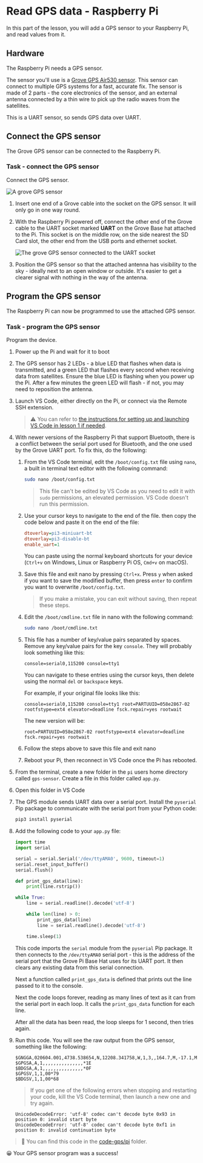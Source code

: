 # Read GPS data - Raspberry Pi

In this part of the lesson, you will add a GPS sensor to your Raspberry Pi, and read values from it.

## Hardware

The Raspberry Pi needs a GPS sensor.

The sensor you'll use is a [Grove GPS Air530 sensor](https://www.seeedstudio.com/Grove-GPS-Air530-p-4584.html). This sensor can connect to multiple GPS systems for a fast, accurate fix. The sensor is made of 2 parts - the core electronics of the sensor, and an external antenna connected by a thin wire to pick up the radio waves from the satellites.

This is a UART sensor, so sends GPS data over UART.

## Connect the GPS sensor

The Grove GPS sensor can be connected to the Raspberry Pi.

### Task - connect the GPS sensor

Connect the GPS sensor.

![A grove GPS sensor](../../../images/grove-gps-sensor.png)

1. Insert one end of a Grove cable into the socket on the GPS sensor. It will only go in one way round.

1. With the Raspberry Pi powered off, connect the other end of the Grove cable to the UART socket marked **UART** on the Grove Base hat attached to the Pi. This socket is on the middle row, on the side nearest the SD Card slot, the other end from the USB ports and ethernet socket.

    ![The grove GPS sensor connected to the UART socket](../../../images/pi-gps-sensor.png)

1. Position the GPS sensor so that the attached antenna has visibility to the sky - ideally next to an open window or outside. It's easier to get a clearer signal with nothing in the way of the antenna.

## Program the GPS sensor

The Raspberry Pi can now be programmed to use the attached GPS sensor.

### Task - program the GPS sensor

Program the device.

1. Power up the Pi and wait for it to boot

1. The GPS sensor has 2 LEDs - a blue LED that flashes when data is transmitted, and a green LED that flashes every second when receiving data from satellites. Ensure the blue LED is flashing when you power up the Pi. After a few minutes the green LED will flash - if not, you may need to reposition the antenna.

1. Launch VS Code, either directly on the Pi, or connect via the Remote SSH extension.

    > ⚠️ You can refer to [the instructions for setting up and launching VS Code in lesson 1 if needed](../../../1-getting-started/lessons/1-introduction-to-iot/pi.md).

1. With newer versions of the Raspberry Pi that support Bluetooth, there is a conflict between the serial port used for Bluetooth, and the one used by the Grove UART port. To fix this, do the following:

    1. From the VS Code terminal, edit the `/boot/config.txt` file using `nano`, a built in terminal text editor with the following command:

        ```sh
        sudo nano /boot/config.txt
        ```

        > This file can't be edited by VS Code as you need to edit it with `sudo` permissions, an elevated permission. VS Code doesn't run this permission.

    1. Use your cursor keys to navigate to the end of the file. then copy the code below and paste it on the end of the file:

        ```ini
        dtoverlay=pi3-miniuart-bt
        dtoverlay=pi3-disable-bt
        enable_uart=1
        ```

        You can paste using the normal keyboard shortcuts for your device (`Ctrl+v` on Windows, Linux or Raspberry Pi OS, `Cmd+v` on macOS).

    1. Save this file and exit nano by pressing `Ctrl+x`. Press `y` when asked if you want to save the modified buffer, then press `enter` to confirm you want to overwrite `/boot/config.txt`.

        > If you make a mistake, you can exit without saving, then repeat these steps.

    1. Edit the `/boot/cmdline.txt` file in nano with the following command:

        ```sh
        sudo nano /boot/cmdline.txt
        ```

    1. This file has a number of key/value pairs separated by spaces. Remove any key/value pairs for the key `console`. They will probably look something like this:

        ```output
        console=serial0,115200 console=tty1 
        ```

        You can navigate to these entries using the cursor keys, then delete using the normal `del` or `backspace` keys.

        For example, if your original file looks like this:

        ```output
        console=serial0,115200 console=tty1 root=PARTUUID=058e2867-02 rootfstype=ext4 elevator=deadline fsck.repair=yes rootwait
        ```

        The new version will be:

        ```output
        root=PARTUUID=058e2867-02 rootfstype=ext4 elevator=deadline fsck.repair=yes rootwait
        ```

    1. Follow the steps above to save this file and exit nano

    1. Reboot your Pi, then reconnect in VS Code once the Pi has rebooted.

1. From the terminal, create a new folder in the `pi` users home directory called `gps-sensor`. Create a file in this folder called `app.py`.

1. Open this folder in VS Code

1. The GPS module sends UART data over a serial port. Install the `pyserial` Pip package to communicate with the serial port from your Python code:

    ```sh
    pip3 install pyserial
    ```

1. Add the following code to your `app.py` file:

    ```python
    import time
    import serial
    
    serial = serial.Serial('/dev/ttyAMA0', 9600, timeout=1)
    serial.reset_input_buffer()
    serial.flush()
    
    def print_gps_data(line):
        print(line.rstrip())
    
    while True:
        line = serial.readline().decode('utf-8')
    
        while len(line) > 0:
            print_gps_data(line)
            line = serial.readline().decode('utf-8')
    
        time.sleep(1)
    ```

    This code imports the `serial` module from the `pyserial` Pip package. It then connects to the `/dev/ttyAMA0` serial port - this is the address of the serial port that the Grove Pi Base Hat uses for its UART port. It then clears any existing data from this serial connection.

    Next a function called `print_gps_data` is defined that prints out the line passed to it to the console.

    Next the code loops forever, reading as many lines of text as it can from the serial port in each loop. It calls the `print_gps_data` function for each line.

    After all the data has been read, the loop sleeps for 1 second, then tries again.

1. Run this code. You will see the raw output from the GPS sensor, something like the following:

    ```output
    $GNGGA,020604.001,4738.538654,N,12208.341758,W,1,3,,164.7,M,-17.1,M,,*67
    $GPGSA,A,1,,,,,,,,,,,,,,,*1E
    $BDGSA,A,1,,,,,,,,,,,,,,,*0F
    $GPGSV,1,1,00*79
    $BDGSV,1,1,00*68
    ```

    > If you get one of the following errors when stopping and restarting your code, kill the VS Code terminal, then launch a new one and try again.

      ```output
      UnicodeDecodeError: 'utf-8' codec can't decode byte 0x93 in position 0: invalid start byte
      UnicodeDecodeError: 'utf-8' codec can't decode byte 0xf1 in position 0: invalid continuation byte
      ```

> 💁 You can find this code in the [code-gps/pi](code-gps/pi) folder.

😀 Your GPS sensor program was a success!

